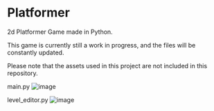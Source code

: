 # Platformer
2d Platformer Game made in Python.


This game is currently still a work in progress, and the files will be constantly updated.

Please note that the assets used in this project are not included in this repository.


main.py
![image](https://user-images.githubusercontent.com/92610222/233021437-4de58a29-7ea6-4bfa-850a-7b683e18a892.png)

level_editor.py
![image](https://user-images.githubusercontent.com/92610222/232486823-618baba5-6b61-4865-9246-dd082b967ae9.png)
